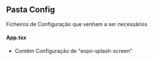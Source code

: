 ## Pasta Config

Ficheiros de Configuração que venham a ser necessários

#### App.tsx
- Contém Configuração de "expo-splash-screen"
